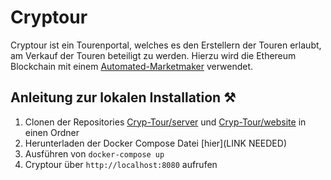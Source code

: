 # Cryptour
Cryptour ist ein Tourenportal, welches es den Erstellern der Touren erlaubt, am Verkauf der Touren beteiligt zu werden. Hierzu wird die Ethereum Blockchain  mit einem [Automated-Marketmaker](https://academy.binance.com/en/articles/what-is-an-automated-market-maker-amm) verwendet.

## Anleitung zur lokalen Installation ⚒️
1. Clonen der Repositories [Cryp-Tour/server](https://github.com/Cryp-Tour/server) und [Cryp-Tour/website](https://github.com/Cryp-Tour/website) in einen Ordner
2. Herunterladen der Docker Compose Datei [hier](LINK NEEDED)
3. Ausführen von `docker-compose up`
4. Cryptour über `http://localhost:8080` aufrufen
